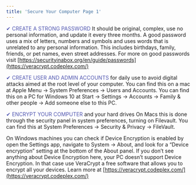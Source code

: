 ```yaml
---
title: 'Secure Your Computer Page 1'
---
```


<span style="color:#5157b1">✔ CREATE A STRONG PASSWORD</span> It should be original, complex, use no personal information, and update it every three months. A good password uses a mix of letters, numbers and symbols and uses words that is unrelated to any personal information. This includes birthdays, family, friends, or pet names, even street addresses. For more on good passwords visit [https://securityinabox.org/en/guide/passwords](https://veracrypt.codeplex.com/)

<span style="color:#5157b1">✔ CREATE USER AND ADMIN ACCOUNTS</span> for daily use to avoid digital attacks aimed at the root level of your computer. You can find this on a mac at Apple Menu → System Preferences → Users and Accounts. You can find this on a PC for Windows 10 at  Start → Settings → Accounts → Family & other people → Add someone else to this PC.

<span style="color:#5157b1">✔ ENCRYPT YOUR COMPUTER</span> and your hard drives On Macs this is done through the security panel in system preferences, turning on Filevault. You can find this at System Preferences → Security & Privacy → FileVault. 

On Windows machines you can check if Device Encryption is enabled by open the Settings app, navigate to System → About, and look for a “Device encryption” setting at the bottom of the About panel. If you don’t see anything about Device Encryption here, your PC doesn’t support Device Encryption. In that case use VeraCrypt a free software that allows you to encrypt all your devices. Learn more at [https://veracrypt.codeplex.com/](https://veracrypt.codeplex.com/)


